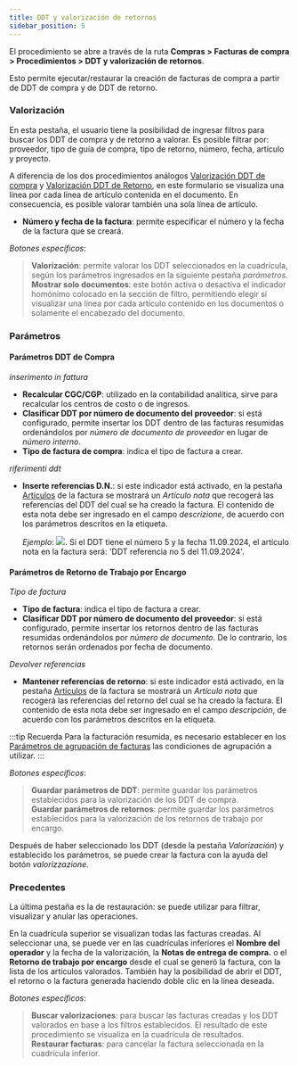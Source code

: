 ```yaml
---
title: DDT y valorización de retornos
sidebar_position: 5
---
```


El procedimiento se abre a través de la ruta **Compras > Facturas de compra > Procedimientos > DDT y valorización de retornos**. 

Esto permite ejecutar/restaurar la creación de facturas de compra a partir de DDT de compra y de DDT de retorno.

### Valorización

En esta pestaña, el usuario tiene la posibilidad de ingresar filtros para buscar los DDT de compra y de retorno a valorar. Es posible filtrar por: proveedor, tipo de guía de compra, tipo de retorno, número, fecha, artículo y proyecto.

A diferencia de los dos procedimientos análogos [Valorización DDT de compra](/docs/purchase/purchase-invoices/procedures/purchase-delivery-note-valorization) y [Valorización DDT de Retorno](/docs/purchase/purchase-invoices/procedures/return-delivery-notes-valorization), en este formulario se visualiza una línea por cada línea de artículo contenida en el documento. En consecuencia, es posible valorar también una sola línea de artículo.

- **Número y fecha de la factura**: permite especificar el número y la fecha de la factura que se creará. 

*Botones específicos*: 

> **Valorización**: permite valorar los DDT seleccionados en la cuadrícula, según los parámetros ingresados en la siguiente pestaña *parámetros*.  
> **Mostrar solo documentos**: este botón activa o desactiva el indicador homónimo colocado en la sección de filtro, permitiendo elegir si visualizar una línea por cada artículo contenido en los documentos o solamente el encabezado del documento.

### Parámetros 

#### Parámetros DDT de Compra 

*inserimento in fattura*

- **Recalcular CGC/CGP**: utilizado en la contabilidad analítica, sirve para recalcular los centros de costo o de ingresos.  
- **Clasificar DDT por número de documento del proveedor**: si está configurado, permite insertar los DDT dentro de las facturas resumidas ordenándolos por *número de documento de proveedor* en lugar de *número interno*.  
- **Tipo de factura de compra**: indica el tipo de factura a crear.

*riferimenti ddt*

- **Inserte referencias D.N.**: si este indicador está activado, en la pestaña [Artículos](/docs/purchase/purchase-invoices/insert-purchase-invoice/purchase-invoice) de la factura se mostrará un *Artículo nota* que recogerá las referencias del DDT del cual se ha creado la factura. El contenido de esta nota debe ser ingresado en el campo *descrizione*, de acuerdo con los parámetros descritos en la etiqueta. 
    
    *Ejemplo*: ![](/img/it-it/purchase/purchase-invoices/procedures/purchase-delivery-note-valorization/image06.png). Si el DDT tiene el número 5 y la fecha 11.09.2024, el artículo nota en la factura será: 'DDT referencia no 5 del 11.09.2024'.

#### Parámetros de Retorno de Trabajo por Encargo

*Tipo de factura*

- **Tipo de factura**: indica el tipo de factura a crear.
- **Clasificar DDT por número de documento del proveedor**: si está configurado, permite insertar los retornos dentro de las facturas resumidas ordenándolos por *número de documento*. De lo contrario, los retornos serán ordenados por fecha de documento.  

*Devolver referencias*

- **Mantener referencias de retorno**: si este indicador está activado, en la pestaña [Artículos](/docs/purchase/purchase-invoices/insert-purchase-invoice/purchase-invoice) de la factura se mostrará un *Artículo nota* que recogerá las referencias del retorno del cual se ha creado la factura. El contenido de esta nota debe ser ingresado en el campo *descripción*, de acuerdo con los parámetros descritos en la etiqueta. 

:::tip Recuerda 
Para la facturación resumida, es necesario establecer en los [Parámetros de agrupación de facturas](/docs/configurations/parameters/purchase/invoice-grouping/) las condiciones de agrupación a utilizar. 
:::

*Botones específicos*: 

> **Guardar parámetros de DDT**: permite guardar los parámetros establecidos para la valorización de los DDT de compra.   
> **Guardar parámetros de retornos**: permite guardar los parámetros establecidos para la valorización de los retornos de trabajo por encargo.

Después de haber seleccionado los DDT (desde la pestaña *Valorización*) y establecido los parámetros, se puede crear la factura con la ayuda del botón *valorizzazione*.

### Precedentes

La última pestaña es la de restauración: se puede utilizar para filtrar, visualizar y anular las operaciones.

En la cuadrícula superior se visualizan todas las facturas creadas. Al seleccionar una, se puede ver en las cuadrículas inferiores el **Nombre del operador** y la fecha de la valorización, la **Notas de entrega de compra.** o el **Retorno de trabajo por encargo** desde el cual se generó la factura, con la lista de los artículos valorados. También hay la posibilidad de abrir el DDT, el retorno o la factura generada haciendo doble clic en la línea deseada.

*Botones específicos*:
> **Buscar valorizaciones**: para buscar las facturas creadas y los DDT valorados en base a los filtros establecidos. El resultado de este procedimiento se visualiza en la cuadrícula de resultados.  
> **Restaurar facturas**: para cancelar la factura seleccionada en la cuadrícula inferior.